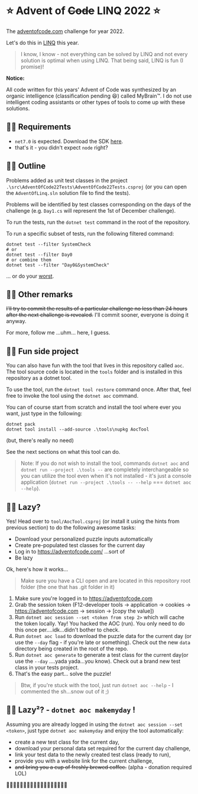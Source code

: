 # ⭐️ Advent of ~~Code~~ LINQ 2022 ⭐️

The [adventofcode.com](https://adventofcode.com/) challenge for year 2022.

Let's do this in [LINQ](https://learn.microsoft.com/en-us/dotnet/csharp/programming-guide/concepts/linq/) this year.

> I know, I know - not everything can be solved by LINQ and not every solution is optimal when using LINQ. That being said, LINQ is fun (I promise)!

**Notice:**

All code written for this years' Advent of Code was synthesized by an organic intelligence (classification pending 😆) called MyBrain™. I do not use intelligent coding assistants or other types of tools to come up with these solutions.

## 🎄🎄 Requirements

* `net7.0` is expected. Download the SDK [here](https://dotnet.microsoft.com/en-us/download/dotnet/7.0).
* that's it - you didn't expect `node` right?

## 🎄🎄 Outline

Problems added as unit test classes in the project `.\src\AdventOfCode22Tests\AdventOfCode22Tests.csproj` (or you can open the `AdventOfLinq.sln` solution file to find the tests).

Problems will be identified by test classes corresponding on the days of the challenge (e.g. `Day1.cs` will represent the 1st of December challenge).

To run the tests, run the `dotnet test` command in the root of the repository.

To run a specific subset of tests, run the following filtered command:

```pwsh
dotnet test --filter SystemCheck
# or
dotnet test --filter Day0
# or combine them
dotnet test --filter "Day0&SystemCheck"
```

... or do your [worst](https://github.com/Microsoft/vstest-docs/blob/main/docs/filter.md).

## 🎄🎄 Other remarks

~~I'll try to commit the results of a particular challenge no less than 24 hours after the next challenge is revealed.~~
I'll commit sooner, everyone is doing it anyway.

For more, follow me ...uhm... here, I guess.

## 🎄🎄 Fun side project

You can also have fun with the tool that lives in this repository called `aoc`. The tool source code is located in the `tools` folder and is installed in this repository as a dotnet tool.

To use the tool, run the `dotnet tool restore` command once. After that, feel free to invoke the tool using the `dotnet aoc` command.

You can of course start from scratch and install the tool where ever you want, just type in the following:

```pwsh
dotnet pack
dotnet tool install --add-source .\tools\nupkg AocTool
```

(but, there's really no need)

See the next sections on what this tool can do.

> Note: If you do not wish to install the tool, commands `dotnet aoc` and `dotnet run --project .\tools --` are completely interchangeable so you can utilize the tool even when it's not installed - it's just a console application (`dotnet run --project .\tools -- --help` === `dotnet aoc --help`).

## 🎄🎄 Lazy?

Yes! Head over to `tool/AocTool.csproj` (or install it using the hints from previous section) to do the following awesome tasks:

* Download your personalized puzzle inputs automatically
* Create pre-populated test classes for the current day
* Log in to https://adventofcode.com/ ...sort of
* Be lazy

Ok, here's how it works...

> Make sure you have a CLI open and are located in this repository root folder (the one that has .git folder in it)

1. Make sure you're logged in to https://adventofcode.com
2. Grab the session token (F12-developer tools -> application -> cookies -> https://adventofcode.com -> session -> [copy the value])
3. Run `dotnet aoc session --set <token from step 2>` which will cache the token locally. Yay! You hacked the AOC (run). You only need to do this once per....idk...didn't bother to check.
4. Run `dotnet aoc load` to download the puzzle data for the current day (or use the `--day` flag - if you're late or something). Check out the new `data` directory being created in the root of the repo.
5. Run `dotnet aoc generate` to generate a test class for the current day(or use the `--day` ....yada yada...you know). Check out a brand new test class in your tests project.
6. That's the easy part... solve the puzzle!

> Btw, if you're stuck with the tool, just run `dotnet aoc --help` - I commented the sh...snow out of it ;)

## 🎄🎄 Lazy²? - `dotnet aoc makemyday` !

Assuming you are already logged in using the `dotnet aoc session --set <token>`, just type `dotnet aoc makemyday` and enjoy the tool automatically: 

* create a new test class for the current day, 
* download your personal data set required for the current day challenge,
* link your test data to the newly created test class (ready to run),
* provide you with a website link for the current challenge,
* ~~and bring you a cup of freshly brewed coffee.~~ (alpha - donation required LOL)

🎄🎄🎄🎄🎄🎄🎄🎄🎄🎄🎄🎄🎄🎄🎄🎄🎄🎄